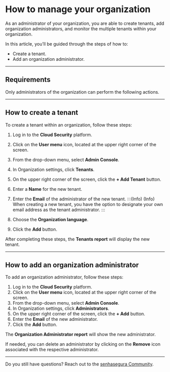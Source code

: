 # How to manage your organization

As an administrator of your organization, you are able to create tenants, add organization administrators, and monitor the multiple tenants within your organization.
 
In this article, you’ll be guided through the steps of how to: 

* Create a tenant.
* Add an organization administrator.

* * *

## Requirements
Only administrators of the organization can perform the following actions.

* * *

## How to create a tenant
To create a tenant within an organization, follow these steps:

1. Log in to the **Cloud Security** platform.
2. Click on the **User menu** icon, located at the upper right corner of the screen.
3. From the drop-down menu, select **Admin Console**.
4. In Organization settings, click **Tenants**.
5. On the upper right corner of the screen, click the **+ Add Tenant** button.
6. Enter a **Name** for the new tenant.
7. Enter the **Email** of the administrator of the new tenant. 
:::(Info) (Info)
When creating a new tenant, you have the option to designate your own email address as the tenant administrator.
:::

8. Choose the **Organization language**.
9. Click the **Add** button.

 After completing these steps, the **Tenants report** will display the new tenant.

* * *

## How to add an organization administrator
  
To add an organization administrator, follow these steps:


1. Log in to the **Cloud Security** platform.
2. Click on the **User menu** icon, located at the upper right corner of the screen.
3. From the drop-down menu, select **Admin Console**.
4. In Organization settings, click **Administrators**.
5. On the upper right corner of the screen, click the **+ Add** button.
6. Enter the **Email** of the new administrator. 
7. Click the **Add** button.

The **Organization Administrator report** will show the new administrator.

If needed, you can delete an administrator by clicking on the **Remove** icon associated with the respective administrator. 


* * *
Do you still have questions? Reach out to the [senhasegura Community](https://community.senhasegura.io/).

